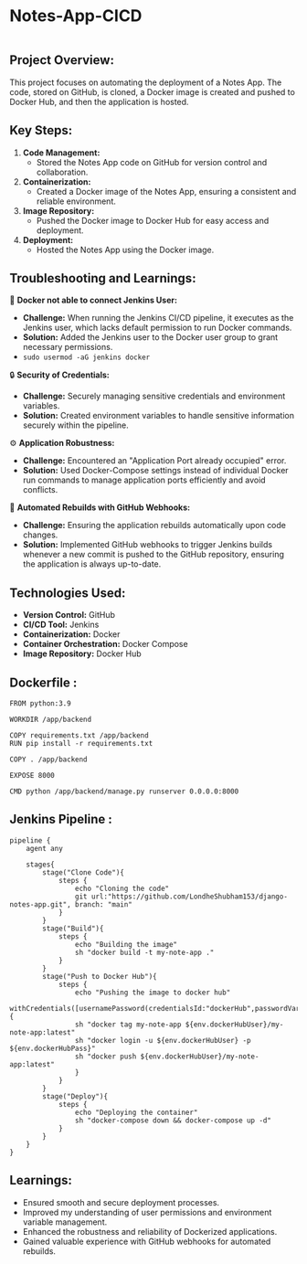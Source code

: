 # Notes-App-CICD
<img src=""></img>

## Project Overview:
This project focuses on automating the deployment of a Notes App. The code, stored on GitHub, is cloned, a Docker image is created and pushed to Docker Hub, and then the application is hosted.

## Key Steps:
1. **Code Management:** 
   - Stored the Notes App code on GitHub for version control and collaboration.
2. **Containerization:** 
   - Created a Docker image of the Notes App, ensuring a consistent and reliable environment.
3. **Image Repository:** 
   - Pushed the Docker image to Docker Hub for easy access and deployment.
4. **Deployment:** 
   - Hosted the Notes App using the Docker image.

## Troubleshooting and Learnings:

🔧 **Docker not able to connect Jenkins User:**
   - **Challenge:** When running the Jenkins CI/CD pipeline, it executes as the Jenkins user, which lacks default permission to run Docker commands.
   - **Solution:** Added the Jenkins user to the Docker user group to grant necessary permissions.
   - ```sudo usermod -aG jenkins docker```

🔒 **Security of Credentials:**
   - **Challenge:** Securely managing sensitive credentials and environment variables.
   - **Solution:** Created environment variables to handle sensitive information securely within the pipeline. 


⚙️ **Application Robustness:**
   - **Challenge:** Encountered an "Application Port already occupied" error.
   - **Solution:** Used Docker-Compose settings instead of individual Docker run commands to manage application ports efficiently and avoid conflicts.

📡 **Automated Rebuilds with GitHub Webhooks:**
   - **Challenge:** Ensuring the application rebuilds automatically upon code changes.
   - **Solution:** Implemented GitHub webhooks to trigger Jenkins builds whenever a new commit is pushed to the GitHub repository, ensuring the application is always up-to-date.

## Technologies Used:
- **Version Control:** GitHub
- **CI/CD Tool:** Jenkins
- **Containerization:** Docker
- **Container Orchestration:** Docker Compose
- **Image Repository:** Docker Hub

## Dockerfile : 
```
FROM python:3.9

WORKDIR /app/backend

COPY requirements.txt /app/backend
RUN pip install -r requirements.txt

COPY . /app/backend

EXPOSE 8000

CMD python /app/backend/manage.py runserver 0.0.0.0:8000
```

## Jenkins Pipeline : 
```
pipeline {
    agent any 
    
    stages{
        stage("Clone Code"){
            steps {
                echo "Cloning the code"
                git url:"https://github.com/LondheShubham153/django-notes-app.git", branch: "main"
            }
        }
        stage("Build"){
            steps {
                echo "Building the image"
                sh "docker build -t my-note-app ."
            }
        }
        stage("Push to Docker Hub"){
            steps {
                echo "Pushing the image to docker hub"
                withCredentials([usernamePassword(credentialsId:"dockerHub",passwordVariable:"dockerHubPass",usernameVariable:"dockerHubUser")]){
                sh "docker tag my-note-app ${env.dockerHubUser}/my-note-app:latest"
                sh "docker login -u ${env.dockerHubUser} -p ${env.dockerHubPass}"
                sh "docker push ${env.dockerHubUser}/my-note-app:latest"
                }
            }
        }
        stage("Deploy"){
            steps {
                echo "Deploying the container"
                sh "docker-compose down && docker-compose up -d"                
            }
        }
    }
}
```


## Learnings:
- Ensured smooth and secure deployment processes.
- Improved my understanding of user permissions and environment variable management.
- Enhanced the robustness and reliability of Dockerized applications.
- Gained valuable experience with GitHub webhooks for automated rebuilds.




